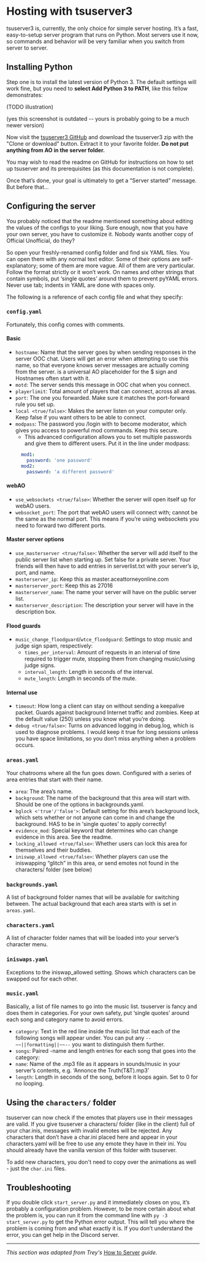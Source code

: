 # Hosting with tsuserver3

tsuserver3 is, currently, the only choice for simple server hosting. It’s a fast, easy-to-setup server program that runs on Python. Most servers use it now, so commands and behavior will be very familiar when you switch from server to server.

## Installing Python

Step one is to install the latest version of Python 3. The default settings will work fine, but you need to **select Add Python 3 to PATH**, like this fellow demonstrates:

(TODO illustration)

(yes this screenshot is outdated -- yours is probably going to be a much newer version)

Now visit the [tsuserver3 GitHub](https://github.com/AttorneyOnline/tsuserver3) and download the tsuserver3 zip with the "Clone or download" button. Extract it to your favorite folder. **Do not put anything from AO in the server folder.**

You may wish to read the readme on GitHub for instructions on how to set up tsuserver and its prerequisites (as this documentation is not complete).

Once that’s done, your goal is ultimately to get a “Server started” message. But before that...

## Configuring the server

You probably noticed that the readme mentioned something about editing the values of the configs to your liking. Sure enough, now that you have your own server, you have to customize it. Nobody wants another copy of Official Unofficial, do they?

So open your freshly-renamed config folder and find six YAML files. You can open them with any normal text editor. Some of their options are self-explanatory; some of them are more vague. All of them are very particular. Follow the format strictly or it won’t work. On names and other strings that contain symbols, put ‘single quotes’ around them to prevent pyYAML errors. Never use tab; indents in YAML are done with spaces only.

The following is a reference of each config file and what they specify:

### `config.yaml`

Fortunately, this config comes with comments.

#### Basic

- `hostname`: Name that the server goes by when sending responses in the server OOC chat. Users will get an error when attempting to use this name, so that everyone knows server messages are actually coming from the server. <dollar> is a universal AO placeholder for the $ sign and Hostnames often start with it.
- `motd`: The server sends this message in OOC chat when you connect.
- `playerlimit`: Total amount of players that can connect, across all areas.
- `port`: The one you forwarded. Make sure it matches the port-forward rule you set up.
- `local <true/false>`: Makes the server listen on your computer only. Keep false if you want others to be able to connect.
- `modpass`: The password you /login with to become moderator, which gives you access to powerful mod commands. Keep this secure.
  - This advanced configuration allows you to set multiple passwords and give them to different users. Put it in the line under
modpass:
  ```yaml
    mod1:
      password: 'one password'
    mod2:
      password: 'a different password'
  ```

#### webAO

- `use_websockets <true/false>`: Whether the server will open itself up for webAO users.
- `websocket_port`: The port that webAO users will connect with; cannot be the same as the normal port. This means if you’re using websockets you need to forward two different ports.

#### Master server options

- `use_masterserver <true/false>`: Whether the server will add itself to the public server list when starting up. Set false for a private server. Your friends will then have to add entries in serverlist.txt with your server’s ip, port, and name.
- `masterserver_ip`: Keep this as master.aceattorneyonline.com
- `masterserver_port`: Keep this as 27016
- `masterserver_name`: The name your server will have on the public server list.
- `masterserver_description`: The description your server will have in the description box.

#### Flood guards

- `music_change_floodguard`/`wtce_floodguard`: Settings to stop music and judge sign spam, respectively:
  - `times_per_interval`: Amount of requests in an interval of time required to trigger mute, stopping them from changing music/using judge signs.
  - `interval_length`: Length in seconds of the interval.
  - `mute_length`: Length in seconds of the mute.

#### Internal use

- `timeout`: How long a client can stay on without sending a keepalive packet. Guards against background Internet traffic and zombies. Keep at the default value (250) unless you know what you’re doing.
- `debug <true/false>`: Turns on advanced logging in debug.log, which is used to diagnose problems. I would keep it true for long sessions unless you have space limitations, so you don’t miss anything when a problem occurs.


### `areas.yaml`

Your chatrooms where all the fun goes down. Configured with a series of area entries that start with their name.

- `area`: The area’s name.
- `background`: The name of the background that this area will start with. Should be one of the options in backgrounds.yaml.
- `bglock <'true'/'false'>`: Default setting for this area’s background lock, which sets whether or not anyone can come in and change the background. HAS to be in 'single quotes' to apply correctly!
- `evidence_mod`: Special keyword that determines who can change evidence in this area. See the readme.
- `locking_allowed <true/false>`: Whether users can lock this area for themselves and their buddies.
- `iniswap_allowed <true/false>`: Whether players can use the iniswapping “glitch” in this area, or send emotes not found in the characters/ folder (see below)

### `backgrounds.yaml`

A list of background folder names that will be available for switching between. The actual background that each area starts with is set in `areas.yaml`.

### `characters.yaml`

A list of character folder names that will be loaded into your server’s character menu.

### `iniswaps.yaml`

Exceptions to the iniswap_allowed setting. Shows which characters can be swapped out for each other.

### `music.yaml`

Basically, a list of file names to go into the music list. tsuserver is fancy and does them in categories. For your own safety, put ‘single quotes’ around each song and category name to avoid errors.

- `category`: Text in the red line inside the music list that each of the following songs will appear under. You can put any `--~~||formatting||~~--` you want to distinguish them further.
- `songs`: Paired -name and length entries for each song that goes into the category:
- `name`: Name of the .mp3 file as it appears in sounds/music in your server’s contents, e.g. ‘Annonce the Truth(T&T).mp3’
- `length`: Length in seconds of the song, before it loops again. Set to 0 for no looping.

## Using the `characters/` folder

tsuserver can now check if the emotes that players use in their messages are valid. If you give tsuserver a characters/ folder (like in the client) full of your char.inis, messages with invalid emotes will be rejected. Any characters that don’t have a char.ini placed here and appear in your characters.yaml will be free to use any emote they have in their ini. You should already have the vanilla version of this folder with tsuserver.

To add new characters, you don't need to copy over the animations as well - just the `char.ini` files.

## Troubleshooting
    
If you double click `start_server.py` and it immediately closes on you, it’s probably a configuration problem. However, to be more certain about what the problem is, you can run it from the command line with `py -3 start_server.py` to get the Python error output. This will tell you where the problem is coming from and what exactly it is. If you don’t understand the error, you can get help in the Discord server.

---

_This section was adapted from Trey's_ [How to Server](https://docs.google.com/document/d/1xOd7SDCBmSA0RM8M7JX7xACA4YUsQn72Bob9HBOzhVM/edit#) _guide._
<!--stackedit_data:
eyJoaXN0b3J5IjpbLTUxMjQxMDA4OF19
-->